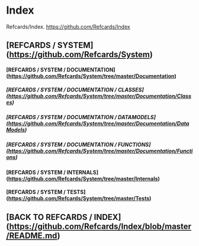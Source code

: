 # Index
Refcards/Index. https://github.com/Refcards/Index

## [REFCARDS / SYSTEM] (https://github.com/Refcards/System)
#### [REFCARDS / SYSTEM / DOCUMENTATION] (https://github.com/Refcards/System/tree/master/Documentation)
##### [REFCARDS / SYSTEM / DOCUMENTATION / CLASSES] (https://github.com/Refcards/System/tree/master/Documentation/Classes)
##### [REFCARDS / SYSTEM / DOCUMENTATION / DATAMODELS] (https://github.com/Refcards/System/tree/master/Documentation/DataModels)
##### [REFCARDS / SYSTEM / DOCUMENTATION / FUNCTIONS] (https://github.com/Refcards/System/tree/master/Documentation/Functions)
#### [REFCARDS / SYSTEM / INTERNALS] (https://github.com/Refcards/System/tree/master/Internals)
#### [REFCARDS / SYSTEM / TESTS] (https://github.com/Refcards/System/tree/master/Tests)

## [BACK TO REFCARDS / INDEX] (https://github.com/Refcards/Index/blob/master/README.md)
